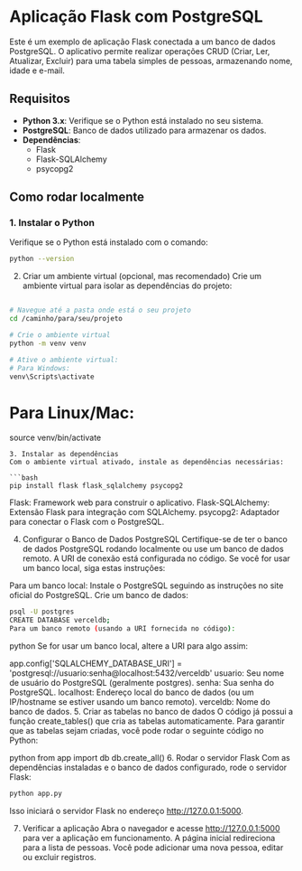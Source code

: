 # Aplicação Flask com PostgreSQL

Este é um exemplo de aplicação Flask conectada a um banco de dados PostgreSQL. O aplicativo permite realizar operações CRUD (Criar, Ler, Atualizar, Excluir) para uma tabela simples de pessoas, armazenando nome, idade e e-mail.

## Requisitos

- **Python 3.x**: Verifique se o Python está instalado no seu sistema.
- **PostgreSQL**: Banco de dados utilizado para armazenar os dados.
- **Dependências**:
  - Flask
  - Flask-SQLAlchemy
  - psycopg2

## Como rodar localmente

### 1. Instalar o Python
Verifique se o Python está instalado com o comando:

```bash
python --version
```
2. Criar um ambiente virtual (opcional, mas recomendado)
Crie um ambiente virtual para isolar as dependências do projeto:

```bash

# Navegue até a pasta onde está o seu projeto
cd /caminho/para/seu/projeto
```
```bash
# Crie o ambiente virtual
python -m venv venv
```
```bash
# Ative o ambiente virtual:
# Para Windows:
venv\Scripts\activate
```
# Para Linux/Mac:
source venv/bin/activate
```
3. Instalar as dependências
Com o ambiente virtual ativado, instale as dependências necessárias:

```bash
pip install flask flask_sqlalchemy psycopg2
```
Flask: Framework web para construir o aplicativo.
Flask-SQLAlchemy: Extensão Flask para integração com SQLAlchemy.
psycopg2: Adaptador para conectar o Flask com o PostgreSQL.

4. Configurar o Banco de Dados PostgreSQL
Certifique-se de ter o banco de dados PostgreSQL rodando localmente ou use um banco de dados remoto. A URI de conexão está configurada no código. Se você for usar um banco local, siga estas instruções:

Para um banco local:
Instale o PostgreSQL seguindo as instruções no site oficial do PostgreSQL.
Crie um banco de dados:
```bash
psql -U postgres
CREATE DATABASE verceldb;
Para um banco remoto (usando a URI fornecida no código):
```

python
Se for usar um banco local, altere a URI para algo assim:

app.config['SQLALCHEMY_DATABASE_URI'] = 'postgresql://usuario:senha@localhost:5432/verceldb'
usuario: Seu nome de usuário do PostgreSQL (geralmente postgres).
senha: Sua senha do PostgreSQL.
localhost: Endereço local do banco de dados (ou um IP/hostname se estiver usando um banco remoto).
verceldb: Nome do banco de dados.
5. Criar as tabelas no banco de dados
O código já possui a função create_tables() que cria as tabelas automaticamente. Para garantir que as tabelas sejam criadas, você pode rodar o seguinte código no Python:

python
from app import db
db.create_all()
6. Rodar o servidor Flask
Com as dependências instaladas e o banco de dados configurado, rode o servidor Flask:

```bash
python app.py
```
Isso iniciará o servidor Flask no endereço http://127.0.0.1:5000.

7. Verificar a aplicação
Abra o navegador e acesse http://127.0.0.1:5000 para ver a aplicação em funcionamento. A página inicial redireciona para a lista de pessoas. Você pode adicionar uma nova pessoa, editar ou excluir registros.